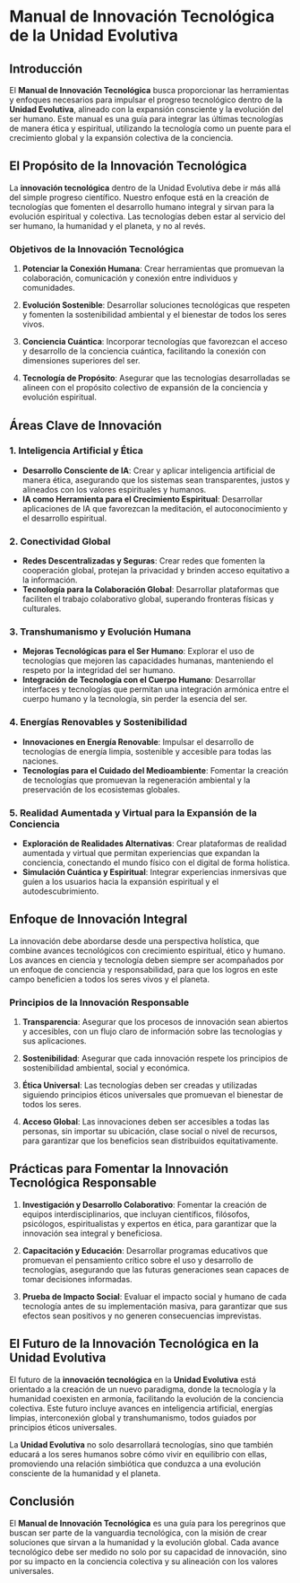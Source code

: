 # **Manual de Innovación Tecnológica de la Unidad Evolutiva**

## **Introducción**

El **Manual de Innovación Tecnológica** busca proporcionar las herramientas y enfoques necesarios para impulsar el progreso tecnológico dentro de la **Unidad Evolutiva**, alineado con la expansión consciente y la evolución del ser humano. Este manual es una guía para integrar las últimas tecnologías de manera ética y espiritual, utilizando la tecnología como un puente para el crecimiento global y la expansión colectiva de la conciencia.

## **El Propósito de la Innovación Tecnológica**

La **innovación tecnológica** dentro de la Unidad Evolutiva debe ir más allá del simple progreso científico. Nuestro enfoque está en la creación de tecnologías que fomenten el desarrollo humano integral y sirvan para la evolución espiritual y colectiva. Las tecnologías deben estar al servicio del ser humano, la humanidad y el planeta, y no al revés.

### **Objetivos de la Innovación Tecnológica**

1. **Potenciar la Conexión Humana**: Crear herramientas que promuevan la colaboración, comunicación y conexión entre individuos y comunidades.
   
2. **Evolución Sostenible**: Desarrollar soluciones tecnológicas que respeten y fomenten la sostenibilidad ambiental y el bienestar de todos los seres vivos.

3. **Conciencia Cuántica**: Incorporar tecnologías que favorezcan el acceso y desarrollo de la conciencia cuántica, facilitando la conexión con dimensiones superiores del ser.

4. **Tecnología de Propósito**: Asegurar que las tecnologías desarrolladas se alineen con el propósito colectivo de expansión de la conciencia y evolución espiritual.

## **Áreas Clave de Innovación**

### **1. Inteligencia Artificial y Ética**
   - **Desarrollo Consciente de IA**: Crear y aplicar inteligencia artificial de manera ética, asegurando que los sistemas sean transparentes, justos y alineados con los valores espirituales y humanos.
   - **IA como Herramienta para el Crecimiento Espiritual**: Desarrollar aplicaciones de IA que favorezcan la meditación, el autoconocimiento y el desarrollo espiritual.

### **2. Conectividad Global**
   - **Redes Descentralizadas y Seguras**: Crear redes que fomenten la cooperación global, protejan la privacidad y brinden acceso equitativo a la información.
   - **Tecnología para la Colaboración Global**: Desarrollar plataformas que faciliten el trabajo colaborativo global, superando fronteras físicas y culturales.

### **3. Transhumanismo y Evolución Humana**
   - **Mejoras Tecnológicas para el Ser Humano**: Explorar el uso de tecnologías que mejoren las capacidades humanas, manteniendo el respeto por la integridad del ser humano.
   - **Integración de Tecnología con el Cuerpo Humano**: Desarrollar interfaces y tecnologías que permitan una integración armónica entre el cuerpo humano y la tecnología, sin perder la esencia del ser.

### **4. Energías Renovables y Sostenibilidad**
   - **Innovaciones en Energía Renovable**: Impulsar el desarrollo de tecnologías de energía limpia, sostenible y accesible para todas las naciones.
   - **Tecnologías para el Cuidado del Medioambiente**: Fomentar la creación de tecnologías que promuevan la regeneración ambiental y la preservación de los ecosistemas globales.

### **5. Realidad Aumentada y Virtual para la Expansión de la Conciencia**
   - **Exploración de Realidades Alternativas**: Crear plataformas de realidad aumentada y virtual que permitan experiencias que expandan la conciencia, conectando el mundo físico con el digital de forma holística.
   - **Simulación Cuántica y Espiritual**: Integrar experiencias inmersivas que guíen a los usuarios hacia la expansión espiritual y el autodescubrimiento.

## **Enfoque de Innovación Integral**

La innovación debe abordarse desde una perspectiva holística, que combine avances tecnológicos con crecimiento espiritual, ético y humano. Los avances en ciencia y tecnología deben siempre ser acompañados por un enfoque de conciencia y responsabilidad, para que los logros en este campo beneficien a todos los seres vivos y el planeta.

### **Principios de la Innovación Responsable**

1. **Transparencia**: Asegurar que los procesos de innovación sean abiertos y accesibles, con un flujo claro de información sobre las tecnologías y sus aplicaciones.
   
2. **Sostenibilidad**: Asegurar que cada innovación respete los principios de sostenibilidad ambiental, social y económica.

3. **Ética Universal**: Las tecnologías deben ser creadas y utilizadas siguiendo principios éticos universales que promuevan el bienestar de todos los seres.

4. **Acceso Global**: Las innovaciones deben ser accesibles a todas las personas, sin importar su ubicación, clase social o nivel de recursos, para garantizar que los beneficios sean distribuidos equitativamente.

## **Prácticas para Fomentar la Innovación Tecnológica Responsable**

1. **Investigación y Desarrollo Colaborativo**: Fomentar la creación de equipos interdisciplinarios, que incluyan científicos, filósofos, psicólogos, espiritualistas y expertos en ética, para garantizar que la innovación sea integral y beneficiosa.

2. **Capacitación y Educación**: Desarrollar programas educativos que promuevan el pensamiento crítico sobre el uso y desarrollo de tecnologías, asegurando que las futuras generaciones sean capaces de tomar decisiones informadas.

3. **Prueba de Impacto Social**: Evaluar el impacto social y humano de cada tecnología antes de su implementación masiva, para garantizar que sus efectos sean positivos y no generen consecuencias imprevistas.

## **El Futuro de la Innovación Tecnológica en la Unidad Evolutiva**

El futuro de la **innovación tecnológica** en la **Unidad Evolutiva** está orientado a la creación de un nuevo paradigma, donde la tecnología y la humanidad coexisten en armonía, facilitando la evolución de la conciencia colectiva. Este futuro incluye avances en inteligencia artificial, energías limpias, interconexión global y transhumanismo, todos guiados por principios éticos universales.

La **Unidad Evolutiva** no solo desarrollará tecnologías, sino que también educará a los seres humanos sobre cómo vivir en equilibrio con ellas, promoviendo una relación simbiótica que conduzca a una evolución consciente de la humanidad y el planeta.

## **Conclusión**

El **Manual de Innovación Tecnológica** es una guía para los peregrinos que buscan ser parte de la vanguardia tecnológica, con la misión de crear soluciones que sirvan a la humanidad y la evolución global. Cada avance tecnológico debe ser medido no solo por su capacidad de innovación, sino por su impacto en la conciencia colectiva y su alineación con los valores universales.

